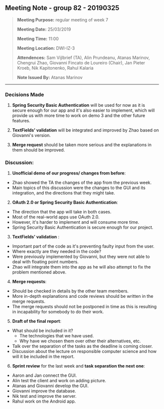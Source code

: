 ## Meeting Note - group 82 - 20190325

> **Meeting Purpose:** regular meeting of week 7
>
> **Meeting Date:** 25/03/2019
>
> **Meeting Time:** 11:00
>
> **Meeting Location:** DWI-IZ-3
>
> **Attendences:**  Sam Vijlbrief (TA), Alin Prundeanu, Atanas Marinov, Chengrui Zhao, Giovanni Fincato de Loureiro (Chair), Jan Pieter Kroeb, Nik Kapitonenko, Rahul Kalaria 
>
> **Note Issued By:** Atanas Marinov

---

### Decisions Made

1. **Spring Security Basic Authentication** will be used for now as it is secure enough for our app and it's also easier to implement, which will provide us with more time to work on demo 3 and the other future features.

2. **TextFields' validation** will be integrated and improved by Zhao based on Giovanni's version.

3. **Merge request** should be taken more serious and the explanations in them should be improved.


### Discussion:

1. **Unofficial demo of our progress/ changes from before**:
* Zhao showed the TA the changes of the app from the previous week.
* Main topics of this discussion were the changes to the GUI and its integration, and the directions that they might take.

2. **OAuth 2.0 or Spring Security Basic Authentication**:
* The direction that the app will take in both cases.
* Most of the real-world apps use OAuth 2.0.
* However, it's harder to implement and will consume more time.
* Spring Security Basic Authentication is secure enough for our project.

3. **TextFields' validation** :
* Important part of the code as it's preventing faulty input from the user.
* Where exactly are they needed in the code?
* Were previously implemented by Giovanni, but they were not able to deal with floating point numbers.
* Zhao will integrate them into the app as he will also attempt to fix the problem mentioned above. 

4. **Merge requests**:
* Should be checked in details by the other team members.
* More in-depth explanations and code reviews should be written in the merge requests.
* The merge requests should not be postponed in time as this is resulting in incapability for somebody to do their work.

5. **Draft of the final report**:
* What should be included in it?
  * The technologies that we have used.
  * Why have we chosen them over other their alternatives, etc.
* Talk over the separation of the tasks as the deadline is coming closer.
* Discussion about the lecture on responsible computer science and how will it be included in the report.

6. **Sprint review** for the last week and **task separation the next one**:
* Aaron and Jan connect the GUI.
* Alin test the client and work on adding picture.
* Atanas and Giovanni develop the GUI.
* Giovanni improve the database.
* Nik test and improve the server.
* Rahul work on the Android app.